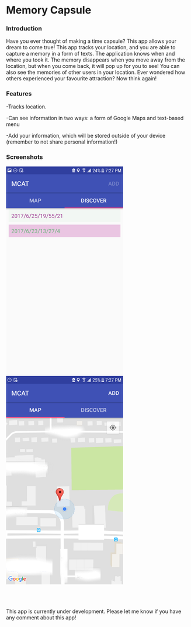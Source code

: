 # Memory Capsule

### Introduction
Have you ever thought of making a time capsule? This app allows your dream to come true! 
This app tracks your location, and you are able to capture a memory in a form of texts. The application knows when and where you took it.
The memory disappears when you move away from the location, but when you come back, it will pop up for you to see!
You can also see the memories of other users in your location. Ever wondered how others experienced your favourite attraction? Now think again!

### Features
-Tracks location.

-Can see information in two ways: a form of Google Maps and text-based menu

-Add your information, which will be stored outside of your device (remember to not share personal information!)

### Screenshots
<img src="https://github.com/shincoding/Mcat_project/blob/master/20705975_1243012595825693_851079375_o%20(1).png" width="320"> <img src="https://github.com/shincoding/Mcat_project/blob/master/20706354_1243012582492361_916602952_o%20(1).png" width="320">

<br />
<br />


This app is currently under development. Please let me know if you have any comment about this app!

